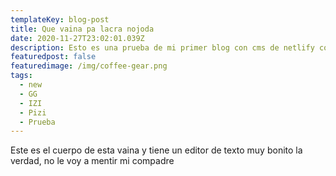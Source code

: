 ```yaml
---
templateKey: blog-post
title: Que vaina pa lacra nojoda
date: 2020-11-27T23:02:01.039Z
description: Esto es una prueba de mi primer blog con cms de netlify con gatsby
featuredpost: false
featuredimage: /img/coffee-gear.png
tags:
  - new
  - GG
  - IZI
  - Pizi
  - Prueba
---
```

Este es el cuerpo de esta vaina y tiene un editor de texto muy bonito la verdad, no le voy a mentir mi compadre